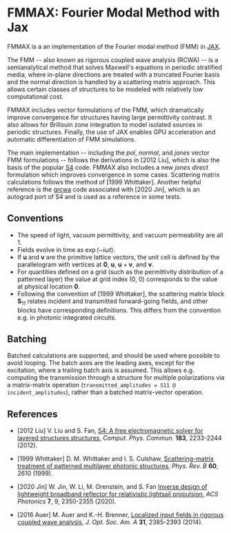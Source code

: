 # FMMAX: Fourier Modal Method with Jax

FMMAX is a an implementation of the Fourier modal method (FMM) in [JAX](https://github.com/google/jax). 

The FMM -- also known as rigorous coupled wave analysis (RCWA) -- is a semianalytical method that solves Maxwell's equations in periodic stratified media, where in-plane directions are treated with a truncated Fourier basis and the normal direction is handled by a scattering matrix approach. This allows certain classes of structures to be modeled with relatively low computational cost.

FMMAX includes vector formulations of the FMM, which dramatically improve convergence for structures having large permittivity contrast. It also allows for Brillouin zone integration to model isolated sources in periodic structures. Finally, the use of JAX enables GPU acceleration and automatic differentiation of FMM simulations.

The main implementation -- including the _pol_, _normal_, and _jones_ vector FMM formulations -- follows the derivations in [2012 Liu], which is also the basis of the popular [S4](https://web.stanford.edu/group/fan/S4/) code. FMMAX also includes a new _jones direct_ formulation which improves convergence in some cases. Scattering matrix calculations follows the method of [1999 Whittaker]. Another helpful reference is the [grcwa](https://github.com/weiliangjinca/grcwa) code associated with \[2020 Jin], which is an autograd port of S4 and is used as a reference in some tests.

## Conventions
- The speed of light, vacuum permittivity, and vacuum permeability are all 1.
- Fields evolve in time as $\exp(-i \omega t)$.
- If $\mathbf{u}$ and $\mathbf{v}$ are the primitive lattice vectors, the unit cell is defined by the parallelogram with vertices at $\mathbf{0}$, $\mathbf{u}$, $\mathbf{u} + \mathbf{v}$, and $\mathbf{v}$.
- For quantities defined on a grid (such as the permittivity distribution of a patterned layer) the value at grid index (0, 0) corresponds to the value at physical location $\mathbf{0}$.
- Following the convention of [1999 Whittaker], the scattering matrix block $\mathbf{S}_{11}$ relates incident and transmitted forward-going fields, and other blocks have corresponding definitions. This differs from the convention e.g. in photonic integrated circuits.

## Batching
Batched calculations are supported, and should be used where possible to avoid looping. The batch axes are the leading axes, except for the excitation, where a trailing batch axis is assumed. This allows e.g. computing the transmission through a structure for multiple polarizations via a matrix-matrix operation (`transmitted_amplitudes = S11 @ incident_amplitudes`), rather than a batched matrix-vector operation.

## References
- [2012 Liu] V. Liu and S. Fan, [S4: A free electromagnetic solver for layered structures structures](https://www.sciencedirect.com/science/article/pii/S0010465512001658), _Comput. Phys. Commun._ **183**, 2233-2244 (2012).

- [1999 Whittaker] D. M. Whittaker and I. S. Culshaw, [Scattering-matrix treatment of patterned multilayer photonic structures](https://journals.aps.org/prb/abstract/10.1103/PhysRevB.60.2610), _Phys. Rev. B_ **60**, 2610 (1999).

- [2020 Jin] W. Jin, W. Li, M. Orenstein, and S. Fan [Inverse design of lightweight broadband reflector for relativistic lightsail propulsion](https://pubs.acs.org/doi/10.1021/acsphotonics.0c00768), _ACS Photonics_ **7**, 9, 2350-2355 (2020).
    
- [2016 Auer] M. Auer and K.-H. Brenner, [Localized input fields in rigorous coupled wave analysis](https://opg.optica.org/josaa/abstract.cfm?uri=josaa-31-11-2385), _J. Opt. Soc. Am. A_ **31**, 2385-2393 (2014).
    
